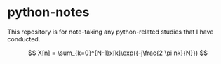 # python-notes
This repository is for note-taking any python-related studies that I have conducted.

$$
	X[n] = \sum_{k=0}^{N-1}x[k]\exp({-j\frac{2 \pi nk}{N}})
$$